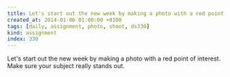 ```yaml
---
title: Let's start out the new week by making a photo with a red point of interest. Make sure your subject really stands out.
created_at: 2014-01-06 01:00:00 +0100
tags: [daily, assignment, photo, shoot, ds330]
kind: assignment
index: 330
---
```


Let's start out the new week by making a photo with a red point of interest. Make sure your subject really stands out.
